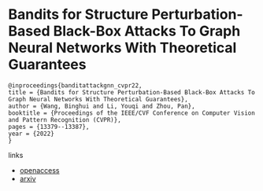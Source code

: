 # Bandits for Structure Perturbation-Based Black-Box Attacks To Graph Neural Networks With Theoretical Guarantees

```
@inproceedings{banditattackgnn_cvpr22,
title = {Bandits for Structure Perturbation-Based Black-Box Attacks To Graph Neural Networks With Theoretical Guarantees},
author = {Wang, Binghui and Li, Youqi and Zhou, Pan},
booktitle = {Proceedings of the IEEE/CVF Conference on Computer Vision and Pattern Recognition (CVPR)},
pages = {13379--13387},
year = {2022}
}
```

links
- [openaccess](http://openaccess.thecvf.com//content/CVPR2022/html/Wang_Bandits_for_Structure_Perturbation-Based_Black-Box_Attacks_To_Graph_Neural_Networks_CVPR_2022_paper.html)
- [arxiv](https://arxiv.org/abs/2205.03546)
